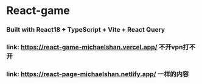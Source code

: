# React-game
### Built with React18 + TypeScript + Vite + React Query
### link: https://react-game-michaelshan.vercel.app/ 不开vpn打不开
### link: https://react-page-michaelshan.netlify.app/ 一样的内容
